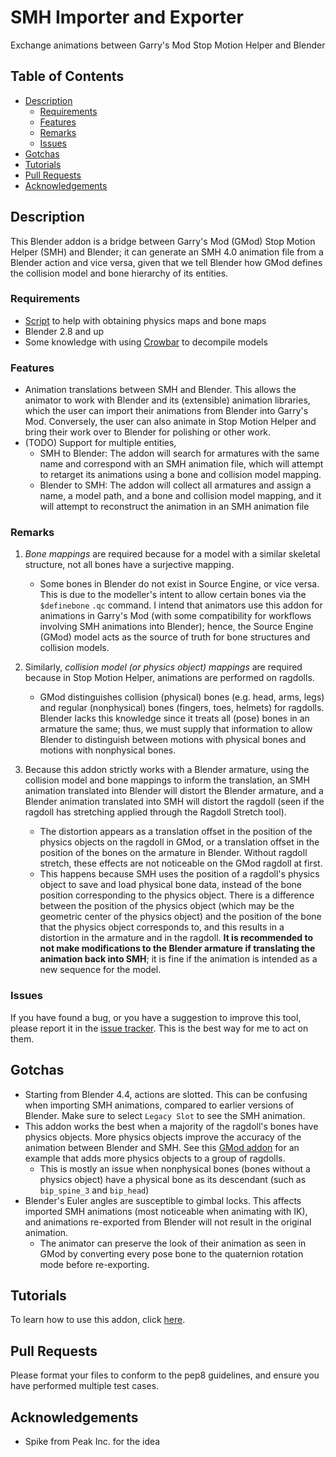 # SMH Importer and Exporter <!-- omit from toc -->

Exchange animations between Garry's Mod Stop Motion Helper and Blender

## Table of Contents <!-- omit from toc -->
- [Description](#description)
  - [Requirements](#requirements)
  - [Features](#features)
  - [Remarks](#remarks)
  - [Issues](#issues)
- [Gotchas](#gotchas)
- [Tutorials](#tutorials)
- [Pull Requests](#pull-requests)
- [Acknowledgements](#acknowledgements)


## Description

This Blender addon is a bridge between Garry's Mod (GMod) Stop Motion Helper (SMH) and Blender; it can generate an SMH 4.0 animation file from a Blender action and vice versa, given that we tell Blender how GMod defines the collision model and bone hierarchy of its entities.

### Requirements
- [Script](https://gist.github.com/vlazed/51a624b3e02ca90b7eaf9ea72c919ceb) to help with obtaining physics maps and bone maps
- Blender 2.8 and up
- Some knowledge with using [Crowbar](https://steamcommunity.com/groups/CrowbarTool) to decompile models

### Features
- Animation translations between SMH and Blender. This allows the animator to work with Blender and its (extensible) animation libraries, which the user can import their animations from Blender into Garry's Mod. Conversely, the user can also animate in Stop Motion Helper and bring their work over to Blender for polishing or other work.
- (TODO) Support for multiple entities,
  - SMH to Blender: The addon will search for armatures with the same name and correspond with an SMH animation file, which will attempt to retarget its animations using a bone and collision model mapping.
  - Blender to SMH: The addon will collect all armatures and assign a name, a model path, and a bone and collision model mapping, and it will attempt to reconstruct the animation in an SMH animation file 

### Remarks

1. *Bone mappings* are required because for a model with a similar skeletal structure, not all bones have a surjective mapping. 
   - Some bones in Blender do not exist in Source Engine, or vice versa. This is due to the modeller's intent to allow certain bones via the `$definebone` `.qc` command. I intend that animators use this addon for animations in Garry's Mod (with some compatibility for workflows involving SMH animations into Blender); hence, the Source Engine (GMod) model acts as the source of truth for bone structures and collision models.

2. Similarly, *collision model (or physics object) mappings* are required because in Stop Motion Helper, animations are performed on ragdolls. 
   - GMod distinguishes collision (physical) bones (e.g. head, arms, legs) and regular (nonphysical) bones (fingers, toes, helmets) for ragdolls. Blender lacks this knowledge since it treats all (pose) bones in an armature the same; thus, we must supply that information to allow Blender to distinguish between motions with physical bones and motions with nonphysical bones.

3. Because this addon strictly works with a Blender armature, using the collision model and bone mappings to inform the translation, an SMH animation translated into Blender will distort the Blender armature, and a Blender animation translated into SMH will distort the ragdoll (seen if the ragdoll has stretching applied through the Ragdoll Stretch tool). 
   - The distortion appears as a translation offset in the position of the physics objects on the ragdoll in GMod, or a translation offset in the position of the bones on the armature in Blender. Without ragdoll stretch, these effects are not noticeable on the GMod ragdoll at first. 
   - This happens because SMH uses the position of a ragdoll's physics object to save and load physical bone data, instead of the bone position corresponding to the physics object. There is a difference between the position of the physics object (which may be the geometric center of the physics object) and the position of the bone that the physics object corresponds to, and this results in a distortion in the armature and in the ragdoll. **It is recommended to not make modifications to the Blender armature if translating the animation back into SMH**; it is fine if the animation is intended as a new sequence for the model.

### Issues
If you have found a bug, or you have a suggestion to improve this tool, please report it in the [issue tracker](https://github.com/vlazed/smh2blender/issues). This is the best way for me to act on them.

## Gotchas
- Starting from Blender 4.4, actions are slotted. This can be confusing when importing SMH animations, compared to earlier versions of Blender. Make sure to select `Legacy Slot` to see the SMH animation.
- This addon works the best when a majority of the ragdoll's bones have physics objects. More physics objects improve the accuracy of the animation between Blender and SMH. See this [GMod addon](https://steamcommunity.com/sharedfiles/filedetails/?id=3315493382) for an example that adds more physics objects to a group of ragdolls.
  - This is mostly an issue when nonphysical bones (bones without a physics object) have a physical bone as its descendant (such as `bip_spine_3` and `bip_head`)
- Blender's Euler angles are susceptible to gimbal locks. This affects imported SMH animations (most noticeable when animating with IK), and animations re-exported from Blender will not result in the original animation.
  - The animator can preserve the look of their animation as seen in GMod by converting every pose bone to the quaternion rotation mode before re-exporting.

## Tutorials
To learn how to use this addon, click [here](./docs/TUTORIAL.md).

## Pull Requests
Please format your files to conform to the pep8 guidelines, and ensure you have performed multiple test cases.

## Acknowledgements

- Spike from Peak Inc. for the idea
